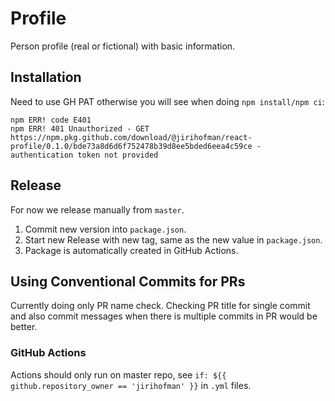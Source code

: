 # Profile
Person profile (real or fictional) with basic information.

## Installation
Need to use GH PAT otherwise you will see when doing `npm install/npm ci`:
```
npm ERR! code E401
npm ERR! 401 Unauthorized - GET https://npm.pkg.github.com/download/@jirihofman/react-profile/0.1.0/bde73a8d6d6f752478b39d8ee5bded6eea4c59ce - authentication token not provided
```

## Release
For now we release manually from `master`.
1. Commit new version into `package.json`.
1. Start new Release with new tag, same as the new value in `package.json`.
1. Package is automatically created in GitHub Actions.

## Using Conventional Commits for PRs
Currently doing only PR name check. Checking PR title for single commit and also commit messages when there is multiple commits in PR would be better.

### GitHub Actions
Actions should only run on master repo, see `if: ${{ github.repository_owner == 'jirihofman' }}` in `.yml` files.
